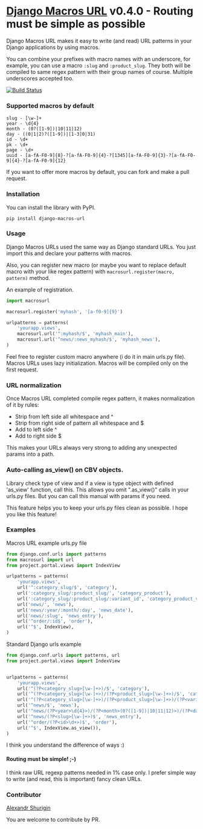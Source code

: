 # [Django Macros URL](https://github.com/phpdude/django-macros-url/) v0.4.0 - Routing must be simple as possible

Django Macros URL makes it easy to write (and read) URL patterns in your Django applications by using macros.

You can combine your prefixes with macro names with an underscore, for example, you can use a macro `:slug` 
and `:product_slug`. They both will be compiled to same regex pattern with their group names of course. 
Multiple underscores accepted too.

[![Build Status](https://travis-ci.org/phpdude/django-macros-url.svg?branch=master)](https://travis-ci.org/phpdude/django-macros-url)

### Supported macros by default

```
slug - [\w-]+
year - \d{4}
month - (0?([1-9])|10|11|12)
day - ((0|1|2)?([1-9])|[1-3]0|31)
id - \d+
pk - \d+
page - \d+
uuid - [a-fA-F0-9]{8}-?[a-fA-F0-9]{4}-?[1345][a-fA-F0-9]{3}-?[a-fA-F0-9]{4}-?[a-fA-F0-9]{12}
```

If you want to offer more macros by default, you can fork and make a pull request.

### Installation

You can install the library with PyPI.

```
pip install django-macros-url
```

### Usage

Django Macros URLs used the same way as Django standard URLs. You just import this and declare your 
patterns with macros.

Also, you can register new macro (or maybe you want to replace default macro with your like regex
pattern) with `macrosurl.register(macro, pattern)` method.

An example of registration.

```python
import macrosurl

macrosurl.register('myhash', '[a-f0-9]{9}')

urlpatterns = patterns(
    'yourapp.views',
    macrosurl.url('^:myhash/$', 'myhash_main'),
    macrosurl.url('^news/:news_myhash/$', 'myhash_news'),
)
```

Feel free to register custom macro anywhere (i do it in main urls.py file). Macros URLs uses lazy 
initialization. Macros will be compiled only on the first request.

### URL normalization

Once Macros URL completed compile regex pattern, it makes normalization of it by rules:

- Strip from left side all whitespace and ^
- Strip from right side of pattern all whitespace and $
- Add to left side ^
- Add to right side $

This makes your URLs always very strong to adding any unexpected params into a path.

### Auto-calling as_view() on CBV objects.

Library check type of view and if a view is type object with defined 'as_view' function, call this. This allows 
you omit ".as_view()" calls in your urls.py files. But you can call this manual with params if you need.

This feature helps you to keep your urls.py files clean as possible. I hope you like this feature!

### Examples

Macros URL example urls.py file

```python
from django.conf.urls import patterns
from macrosurl import url
from project.portal.views import IndexView

urlpatterns = patterns(
    'yourapp.views',
    url('^:category_slug/$', 'category'),
    url(':category_slug/:product_slug/', 'category_product'),
    url(':category_slug/:product_slug/:variant_id', 'category_product_variant'),
    url('news/', 'news'),
    url('news/:year/:month/:day', 'news_date'),
    url('news/:slug', 'news_entry'),
    url('^order/:id$', 'order'),
    url('^$', IndexView),
)
```

Standard Django urls example

```python
from django.conf.urls import patterns, url
from project.portal.views import IndexView


urlpatterns = patterns(
    'yourapp.views',
    url('^(?P<category_slug>[\w-]+>)/$', 'category'),
    url('^(?P<category_slug>[\w-]+>)/(?P<product_slug>[\w-]+>)/$', 'category_product'),
    url('^(?P<category_slug>[\w-]+>)/(?P<product_slug>[\w-]+>)/(?P<variant_id>\d+>)$', 'category_product_variant'),
    url('^news/$', 'news'),
    url('^news/(?P<year>\d{4}>)/(?P<month>(0?([1-9])|10|11|12)>)/(?P<day>((0|1|2)?([1-9])|[1-3]0|31)>)$', 'news_date'),
    url('^news/(?P<slug>[\w-]+>)$', 'news_entry'),
    url('^order/(?P<id>\d+>)$', 'order'),
    url('^$', IndexView.as_view()),
)
```

I think you understand the difference of ways :)

#### Routing must be simple! ;-)

I think raw URL regexp patterns needed in 1% case only. I prefer simple way to write (and read, this is 
important) fancy clean URLs.

### Contributor

[Alexandr Shurigin](https://github.com/phpdude/)

You are welcome to contribute by PR.